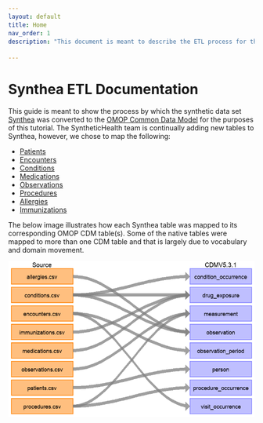 ```yaml
---
layout: default
title: Home
nav_order: 1
description: "This document is meant to describe the ETL process for the synthea dataset"

---
```


# Synthea ETL Documentation

This guide is meant to show the process by which the synthetic data set [Synthea](https://synthetichealth.github.io/synthea/) was converted to the [OMOP Common Data Model](https://github.com/OHDSI/CommonDataModel) for the purposes of this tutorial. The SyntheticHealth team is continually adding new tables to Synthea, however, we chose to map the following: 

* [Patients](https://github.com/OHDSI/Tutorial-ETL/wiki/Data-Dictionary#patients)
* [Encounters](https://github.com/OHDSI/Tutorial-ETL/wiki/Data-Dictionary#encounters)
* [Conditions](https://github.com/OHDSI/Tutorial-ETL/wiki/Data-Dictionary#conditions)
* [Medications](https://github.com/OHDSI/Tutorial-ETL/wiki/Data-Dictionary#medications)
* [Observations](https://github.com/OHDSI/Tutorial-ETL/wiki/Data-Dictionary#observations)
* [Procedures](https://github.com/OHDSI/Tutorial-ETL/wiki/Data-Dictionary#procedures)
* [Allergies](https://github.com/OHDSI/Tutorial-ETL/wiki/Data-Dictionary#allergies)
* [Immunizations](https://github.com/OHDSI/Tutorial-ETL/wiki/Data-Dictionary#immunizations)

The below image illustrates how each Synthea table was mapped to its corresponding OMOP CDM table(s). Some of the native tables were mapped to more than one CDM table and that is largely due to vocabulary and domain movement. 

![](syntheaETL_files/image1.png) 
